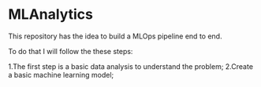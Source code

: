 # MLAnalytics
This repository has the idea to build a MLOps pipeline end to end.

To do that I will follow the these steps:

1.The first step is a basic data analysis to understand the problem;
2.Create a basic machine learning model;
